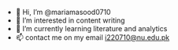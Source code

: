 - 👋 Hi, I’m @mariamasood0710
- 👀 I’m interested in content writing 
- 🌱 I’m currently learning literature and analytics
- 📫 contact me on my email i220710@nu.edu.pk

<!---
mariamasood0710/mariamasood0710 is a ✨ special ✨ repository because its `README.md` (this file) appears on your GitHub profile.
You can click the Preview link to take a look at your changes.
--->
